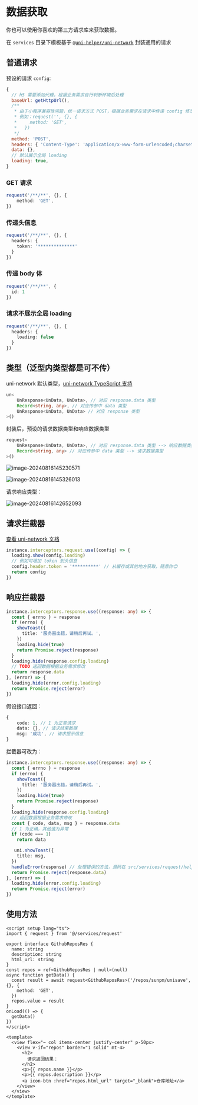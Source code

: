 # 数据获取

你也可以使用你喜欢的第三方请求库来获取数据。

在 `services` 目录下模板基于 [`@uni-helper/uni-network`](https://github.com/uni-helper/uni-network) 封装通用的请求

## 普通请求

预设的请求 `config`: 
```js
{
  // h5 需要添加代理，根据业务需求自行判断环境后处理
  baseUrl: getHttpUrl(),
  /**
   * 由于小程序兼容性问题，统一请求方式 POST，根据业务需求在请求中传递 config 修改
   * 例如：request('', {}, {
   *     method: 'GET',
   *   })
   */
  method: 'POST',
  headers: { 'Content-Type': 'application/x-www-form-urlencoded;charset=UTF-8' },
  data: {},
  // 默认展示全局 loading
  loading: true,
}
```

### GET 请求
```ts
request('/**/**', {}, {
    method: 'GET',
})
```

### 传递头信息
```ts
request('/**/**', {}, {
  headers: {
    token: '**************'
  }
})
```
### 传递 body 体
```ts
request('/**/**', {
  id: 1
})
```
### 请求不展示全局 loading
```ts
request('/**/**', {}, {
  headers: {
    loading: false
  }
})
```

## 类型（泛型内类型都是可不传）

uni-network 默认类型，[uni-network TypeScript 支持](https://uni-network.netlify.app/advanced/typescript-support.html)
```ts
un<
    UnResponse<UnData, UnData>, // 对应 response.data 类型
    Record<string, any>, // 对应传参中 data 类型
    UnResponse<UnData, UnData> // 对应 response 类型
>()
```

封装后，预设的请求数据类型和响应数据类型
```ts
request<
    UnResponse<UnData, UnData>, // 对应 response.data 类型 --> 响应数据类型
    Record<string, any> // 对应传参中 data 类型 --> 请求数据类型
>()
```
![image-20240816145230571](https://media.sunpm.me/uPic/2024-08-16/14:52:32-i9WmGZ_image-20240816145230571.png)

![image-20240816145326013](https://media.sunpm.me/uPic/2024-08-16/14:53:27-T02Q9y_image-20240816145326013.png)

请求响应类型：

![image-20240816142652093](https://media.sunpm.me/uPic/2024-08-16/14:26:54-0YBOc4_image-20240816142652093.png)

## 请求拦截器
[查看 uni-network 文档](https://uni-network.netlify.app/advanced/interceptors.html)
```ts
instance.interceptors.request.use((config) => {
  loading.show(config.loading)
  // 例如可增加 token 到头信息
  config.header.token = '**********' // 从缓存或其他地方获取，随意你😊
  return config
})
```

## 响应拦截器
```ts
instance.interceptors.response.use((response: any) => {
  const { errno } = response
  if (errno) {
    showToast({
      title: '服务器出错，请稍后再试。',
    })
    loading.hide(true)
    return Promise.reject(response)
  }
  loading.hide(response.config.loading)
  // TODO 返回数据根据业务需求修改
  return response.data
}, (error) => {
  loading.hide(error.config.loading)
  return Promise.reject(error)
})
```
假设接口返回：
```ts
{
    code: 1, // 1 为正常请求
    data: {}, // 请求结果数据
    msg: '成功', // 请求提示信息
}
```

拦截器可改为：
```ts
instance.interceptors.response.use((response: any) => {
  const { errno } = response
  if (errno) {
    showToast({
      title: '服务器出错，请稍后再试。',
    })
    loading.hide(true)
    return Promise.reject(response)
  }
  loading.hide(response.config.loading)
  // 返回数据根据业务需求修改
  const { code, data, msg } = response.data
  // 1 为正确，其他值为异常
  if (code === 1)
    return data

   uni.showToast({
    title: msg,
  })
  handleError(response) // 处理错误的方法，源码在 src/services/request/helper.ts，具体实现根据业务需求更改
  return Promise.reject(response.data)
}, (error) => {
  loading.hide(error.config.loading)
  return Promise.reject(error)
})
```
## 使用方法

```vue
<script setup lang="ts">
import { request } from '@/services/request'

export interface GithubReposRes {
  name: string
  description: string
  html_url: string
}
const repos = ref<GithubReposRes | null>(null)
async function getData() {
  const result = await request<GithubReposRes>('/repos/sunpm/unisave', {}, {
    method: 'GET',
  })
  repos.value = result
}
onLoad(() => {
  getData()
})
</script>

<template>
  <view flex="~ col items-center justify-center" p-50px>
    <view v-if="repos" border="1 solid" mt-4>
      <h2>
        请求返回结果：
      </h2>
      <p>{{ repos.name }}</p>
      <p>{{ repos.description }}</p>
      <a icon-btn :href="repos.html_url" target="_blank">仓库地址</a>
    </view>
  </view>
</template>
```


